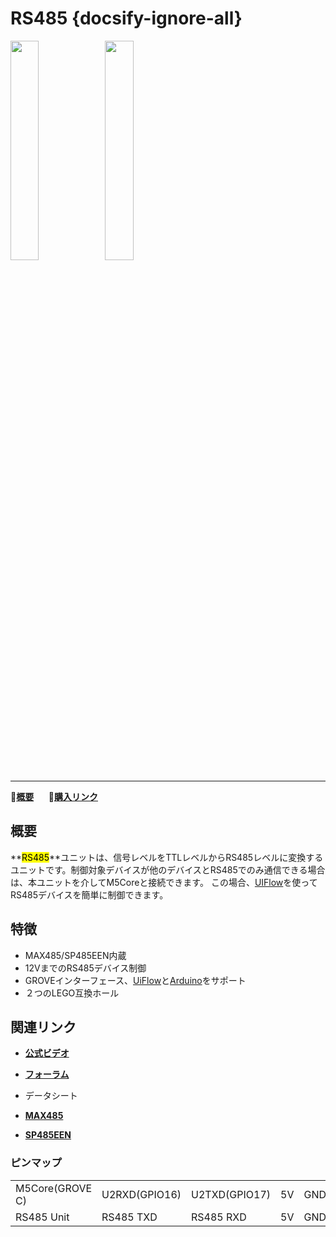 # RS485 {docsify-ignore-all}

<img src="assets/img/product_pics/unit/unit_rs485_01.png" width="30%" height="30%"><img src="assets/img/product_pics/unit/unit_rs485_02.png" width="30%" height="30%">

***

:memo:**[概要](#概要)**&nbsp;&nbsp;&nbsp;&nbsp;&nbsp;&nbsp;🛒**[購入リンク](https://www.aliexpress.com/store/product/M5Stack-RS485-Oficial-a-Unidade-BOSQUE-Arvoredo-Cabo-de-Interface-UART-TTL/3226069_32966570641.html)**

<!-- :memo:**[Description](#Description)**&nbsp;&nbsp;&nbsp;&nbsp;&nbsp;&nbsp;:octocat:**[Example](#Example)**&nbsp;&nbsp;&nbsp;&nbsp;&nbsp;&nbsp; :electric_plug:**[Schematic](#Schematic)** &nbsp;&nbsp;&nbsp;&nbsp;&nbsp;&nbsp;🛒**[Purchase](https://pt.aliexpress.com/store/product/M5Stack-Official-RS485-to-TTL-Unit-GROVE-Grove-Cable-UART-Interface-for-Arduino-ESP32-Development-Board/3226069_32966570641.html?spm=a2g03.12010615.8148356.2.5e6e66005SP84o)** -->

## 概要

**<mark>RS485</mark>**ユニットは、信号レベルをTTLレベルからRS485レベルに変換するユニットです。制御対象デバイスが他のデバイスとRS485でのみ通信できる場合は、本ユニットを介してM5Coreと接続できます。 この場合、[UIFlow](http://flow.m5stack.com)を使ってRS485デバイスを簡単に制御できます。

## 特徴

- MAX485/SP485EEN内蔵
- 12VまでのRS485デバイス制御
- GROVEインターフェース、[UiFlow](http://flow.m5stack.com)と[Arduino](http://www.arduino.cc)をサポート
- ２つのLEGO互換ホール

## 関連リンク

- **[公式ビデオ](https://www.youtube.com/channel/UCozgFVglWYQXbvTmGyS739w)**

- **[フォーラム](http://forum.m5stack.com/)**

- データシート
 - **[MAX485](https://pdf1.alldatasheet.com/datasheet-pdf/view/73463/MAXIM/MAX485.html)**
 - **[SP485EEN](https://pdf1.alldatasheet.com/datasheet-pdf/view/45954/SIPEX/SP485EEN.html)**

### ピンマップ

<table>
 <tr><td>M5Core(GROVE C)</td><td>U2RXD(GPIO16)</td><td>U2TXD(GPIO17)</td><td>5V</td><td>GND</td></tr>
 <tr><td>RS485 Unit</td><td>RS485 TXD</td><td>RS485 RXD</td><td>5V</td><td>GND</td></tr>
</table>